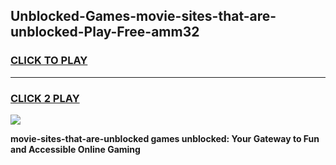 
## Unblocked-Games-movie-sites-that-are-unblocked-Play-Free-amm32
<h3>
<a href="https://premium76.site?title=movie-sites-that-are-unblocked&ref=19M">CLICK TO PLAY</a></h3>
<hr>

<h3>
<a href="https://premium76.site?title=movie-sites-that-are-unblocked&ref=19M">CLICK 2 PLAY</a>
  
</h3>

<a href="https://premium76.site?title=movie-sites-that-are-unblocked&ref=19M"><img src="https://clearcache.store/games.png"></a>


**movie-sites-that-are-unblocked games unblocked: Your Gateway to Fun and Accessible Online Gaming**
